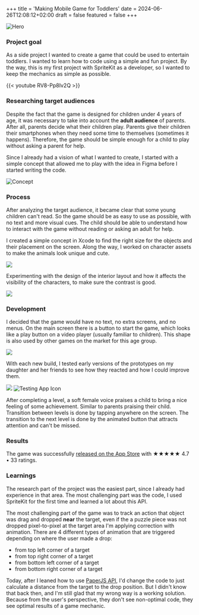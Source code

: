 +++
title = 'Making Mobile Game for Toddlers'
date = 2024-06-26T12:08:12+02:00
draft = false
featured = false
+++

![Hero](images/1.jpg)

### Project goal

As a side project I wanted to create a game that could be used to entertain toddlers. I wanted to learn how to code using a simple and fun project. By the way, this is my first project with SpriteKit as a developer, so I wanted to keep the mechanics as simple as possible.

{{< youtube RV8-Pp8Iv2Q >}}

### Researching target audiences

Despite the fact that the game is designed for children under 4 years of age, it was necessary to take into account the **adult audience** of parents. After all, parents decide what their children play. Parents give their children their smartphones when they need some time to themselves (sometimes it happens). Therefore, the game should be simple enough for a child to play without asking a parent for help.

Since I already had a vision of what I wanted to create, I started with a simple concept that allowed me to play with the idea in Figma before I started writing the code.

![Concept](images/2.png)

### Process

After analyzing the target audience, it became clear that some young children can't read. So the game should be as easy to use as possible, with no text and more visual cues. The child should be able to understand how to interact with the game without reading or asking an adult for help.

I created a simple concept in Xcode to find the right size for the objects and their placement on the screen. Along the way, I worked on character assets to make the animals look unique and cute.

![](images/5.png)

Experimenting with the design of the interior layout and how it affects the visibility of the characters, to make sure the contrast is good.

![](images/6.png)

### Development

I decided that the game would have no text, no extra screens, and no menus. On the main screen there is a button to start the game, which looks like a play button on a video player (usually familiar to children). This shape is also used by other games on the market for this age group.

![](images/7.png)

With each new build, I tested early versions of the prototypes on my daughter and her friends to see how they reacted and how I could improve them.

![](images/gif.gif)
![Testing App Icon](images/3.png)

After completing a level, a soft female voice praises a child to bring a nice feeling of some achievement. Similar to parents praising their child. Transition between levels is done by tapping anywhere on the screen. The transition to the next level is done by the animated button that attracts attention and can't be missed.

### Results

The game was successfully [released on the App Store](https://apps.apple.com/us/app/animal-kids-puzzle-for-3-4-5/id1456368359) with ★★★★★ 4.7 • 33 ratings. 

### Learnings

The research part of the project was the easiest part, since I already had experience in that area. The most challenging part was the code, I used SpriteKit for the first time and learned a lot about this API.

The most challenging part of the game was to track an action that object was drag and dropped **near** the target, even if the a puzzle piece was not dropped pixel-to-pixel at the target area I'm applying correction with animation. There are 4 different types of animation that are triggered depending on where the user made a drop: 
* from top left corner of a target
* from top right corner of a target
* from bottom left corner of a target
* from bottom right corner of a target

Today, after I leaned how to use [PaperJS API](https://statuesque-surprise-f38.notion.site/Collection-of-Generative-Art-Codes-2c1a02fa74994ad8908c391619f977ff?pvs=74), I'd change the code to just calculate a distance from the target to the drop position. But I didn't know that back then, and I'm still glad that my wrong way is a working solution. Because from the user's perspective, they don't see non-optimal code, they see optimal results of a game mechanic.